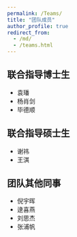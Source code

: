 ```yaml
---
permalink: /Teams/
title: "团队成员"
author_profile: true
redirect_from: 
  - /md/
  - /teams.html
---
```

## 联合指导博士生

* 袁璠
* 杨肖剑
* 毕德顺

## 联合指导硕士生

* 谢祎
* 王淇

## 团队其他同事

* 倪宇晖
* 逯喜燕
* 刘思杰
* 张浦帆


